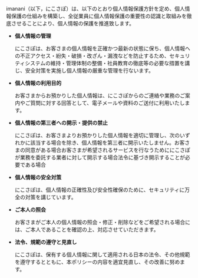imanani（以下，にこさぽ）は、以下のとおり個人情報保護方針を定め、個人情報保護の仕組みを構築し、全従業員に個人情報保護の重要性の認識と取組みを徹底させることにより、個人情報の保護を推進致します。

- **個人情報の管理**

  にこさぽは、お客さまの個人情報を正確かつ最新の状態に保ち、個人情報への不正アクセス・紛失・破損・改ざん・漏洩などを防止するため、セキュリティシステムの維持・管理体制の整備・社員教育の徹底等の必要な措置を講じ、安全対策を実施し個人情報の厳重な管理を行ないます。

- **個人情報の利用目的**

  お客さまからお預かりした個人情報は、にこさぽからのご連絡や業務のご案内やご質問に対する回答として、電子メールや資料のご送付に利用いたします。

- **個人情報の第三者への開示・提供の禁止**

  にこさぽは、お客さまよりお預かりした個人情報を適切に管理し、次のいずれかに該当する場合を除き、個人情報を第三者に開示いたしません。お客さまの同意がある場合お客さまが希望されるサービスを行なうためににこさぽが業務を委託する業者に対して開示する場合法令に基づき開示することが必要である場合

- **個人情報の安全対策**

  にこさぽは、個人情報の正確性及び安全性確保のために、セキュリティに万全の対策を講じています。

- **ご本人の照会**

  お客さまがご本人の個人情報の照会・修正・削除などをご希望される場合には、ご本人であることを確認の上、対応させていただきます。

- **法令、規範の遵守と見直し**

  にこさぽは、保有する個人情報に関して適用される日本の法令、その他規範を遵守するとともに、本ポリシーの内容を適宜見直し、その改善に努めます。